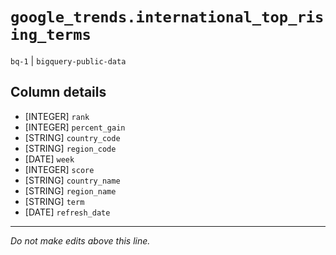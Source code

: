 # `google_trends.international_top_rising_terms`
`bq-1` | `bigquery-public-data`

## Column details
* [INTEGER]   `rank`
* [INTEGER]   `percent_gain`
* [STRING]    `country_code`
* [STRING]    `region_code`
* [DATE]      `week`
* [INTEGER]   `score`
* [STRING]    `country_name`
* [STRING]    `region_name`
* [STRING]    `term`
* [DATE]      `refresh_date`

-------------------------------------------------------------------------------
*Do not make edits above this line.*
